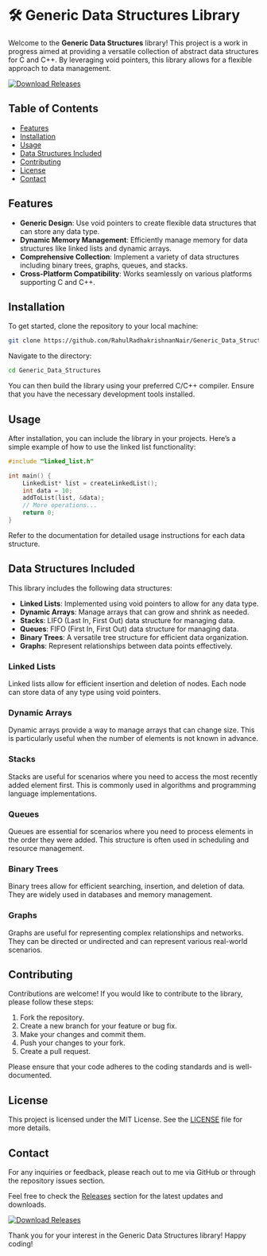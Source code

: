 # 🛠️ Generic Data Structures Library

Welcome to the **Generic Data Structures** library! This project is a work in progress aimed at providing a versatile collection of abstract data structures for C and C++. By leveraging void pointers, this library allows for a flexible approach to data management.

[![Download Releases](https://img.shields.io/badge/Download%20Releases-blue.svg)](https://github.com/RahulRadhakrishnanNair/Generic_Data_Structures/releases)

## Table of Contents

- [Features](#features)
- [Installation](#installation)
- [Usage](#usage)
- [Data Structures Included](#data-structures-included)
- [Contributing](#contributing)
- [License](#license)
- [Contact](#contact)

## Features

- **Generic Design**: Use void pointers to create flexible data structures that can store any data type.
- **Dynamic Memory Management**: Efficiently manage memory for data structures like linked lists and dynamic arrays.
- **Comprehensive Collection**: Implement a variety of data structures including binary trees, graphs, queues, and stacks.
- **Cross-Platform Compatibility**: Works seamlessly on various platforms supporting C and C++.

## Installation

To get started, clone the repository to your local machine:

```bash
git clone https://github.com/RahulRadhakrishnanNair/Generic_Data_Structures.git
```

Navigate to the directory:

```bash
cd Generic_Data_Structures
```

You can then build the library using your preferred C/C++ compiler. Ensure that you have the necessary development tools installed.

## Usage

After installation, you can include the library in your projects. Here’s a simple example of how to use the linked list functionality:

```c
#include "linked_list.h"

int main() {
    LinkedList* list = createLinkedList();
    int data = 10;
    addToList(list, &data);
    // More operations...
    return 0;
}
```

Refer to the documentation for detailed usage instructions for each data structure.

## Data Structures Included

This library includes the following data structures:

- **Linked Lists**: Implemented using void pointers to allow for any data type.
- **Dynamic Arrays**: Manage arrays that can grow and shrink as needed.
- **Stacks**: LIFO (Last In, First Out) data structure for managing data.
- **Queues**: FIFO (First In, First Out) data structure for managing data.
- **Binary Trees**: A versatile tree structure for efficient data organization.
- **Graphs**: Represent relationships between data points effectively.

### Linked Lists

Linked lists allow for efficient insertion and deletion of nodes. Each node can store data of any type using void pointers. 

### Dynamic Arrays

Dynamic arrays provide a way to manage arrays that can change size. This is particularly useful when the number of elements is not known in advance.

### Stacks

Stacks are useful for scenarios where you need to access the most recently added element first. This is commonly used in algorithms and programming language implementations.

### Queues

Queues are essential for scenarios where you need to process elements in the order they were added. This structure is often used in scheduling and resource management.

### Binary Trees

Binary trees allow for efficient searching, insertion, and deletion of data. They are widely used in databases and memory management.

### Graphs

Graphs are useful for representing complex relationships and networks. They can be directed or undirected and can represent various real-world scenarios.

## Contributing

Contributions are welcome! If you would like to contribute to the library, please follow these steps:

1. Fork the repository.
2. Create a new branch for your feature or bug fix.
3. Make your changes and commit them.
4. Push your changes to your fork.
5. Create a pull request.

Please ensure that your code adheres to the coding standards and is well-documented.

## License

This project is licensed under the MIT License. See the [LICENSE](LICENSE) file for more details.

## Contact

For any inquiries or feedback, please reach out to me via GitHub or through the repository issues section.

Feel free to check the [Releases](https://github.com/RahulRadhakrishnanNair/Generic_Data_Structures/releases) section for the latest updates and downloads. 

[![Download Releases](https://img.shields.io/badge/Download%20Releases-blue.svg)](https://github.com/RahulRadhakrishnanNair/Generic_Data_Structures/releases)

Thank you for your interest in the Generic Data Structures library! Happy coding!